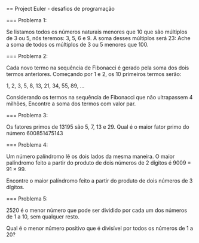 == Project Euler - desafios de programação

=== Problema 1:

Se listamos todos os números naturais menores que 10 que
são múltiplos de 3 ou 5, nós teremos: 3, 5, 6 e 9.
A soma desses múltiplos será 23:
Ache a soma de todos os múltiplos de 3 ou 5 menores que 100.


=== Problema 2:

Cada novo termo na sequência de Fibonacci é gerado pela soma dos dois termos anteriores.
Começando por 1 e 2, os 10 primeiros termos serão: 

1, 2, 3, 5, 8, 13, 21, 34, 55, 89, ...

Considerando os termos na sequência de Fibonacci que não ultrapassem 4 milhões,
Encontre a soma dos termos com valor par.


=== Problema 3: 

Os fatores primos de 13195 são 5, 7, 13 e 29.
Qual é o maior fator primo do número 600851475143


=== Problema 4:

Um número palíndromo lê os dois lados da mesma maneira. 
O maior palíndromo feito a partir do 
produto de dois números de 2 dígitos é 9009 = 91 × 99.

Encontre o maior palíndromo feito a partir 
do produto de dois números de 3 dígitos.


=== Problema 5:

2520 é o menor número que pode ser dividido por cada 
um dos números de 1 a 10, sem qualquer resto.

Qual é o menor número positivo que é divisível
por todos os números de 1 a 20?


